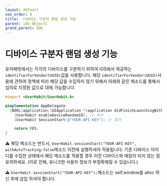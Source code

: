 ```yaml
---
layout: default
nav_order: 9
title:  디바이스 구분자 랜덤 생성 기능
parent: iOS-ObjectC
grand_parent: SDK
---
```


# 디바이스 구분자 랜덤 생성 기능

유저해빗에서는 각각의 디바이스를 구분하기 위하여 iOS에서 제공하는`identifierForVendor(UUID)`값을 사용합니다. 해당 `identifierForVendor(UUID)`사용에 관하여 정책에 따라 해당 값을 수집하지 않기 위해서 아래와 같은 메소드를 통해서 임의로 지정된 값으로 대체 가능합니다.

```objectivec
#import <UserHabit/UserHabit.h>

@implementation AppDelegate
- (BOOL)application:(UIApplication *)application didFinishLaunchingWithOptions:(NSDictionary *)launchOptions {
    [UserHabit enableDeviceRandomID]; // 추가
    [UserHabit SessionStart:@"YOUR-API-KEY"]; // 추가

    return YES;
}
```

⚠️ 해당 메소드는 반드시, `UserHabit.sessionStart("YOUR-API-KEY", withAutoTracking:false`메소드 이전에 실행하셔야 적용됩니다. 기존 디바이스 아이디를 수집한 상태에서 해당 메소드를 적용할 경우 이전 디바이스와 매칭이 되지 않는 점 유의하세요. (이로 인해, 유니크한 사용자 정보가 부정확해질 수 있습니다.)

⚠️ `UserHabit.sessionStart("YOUR-API-KEY");`메소드는 self.window를 alloc 하신 후에 삽입 하셔야 합니다.